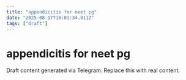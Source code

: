 ```yaml
---
title: "appendicitis for neet pg"
date: "2025-08-17T10:01:34.011Z"
tags: ["draft"]
---
```


# appendicitis for neet pg

Draft content generated via Telegram. Replace this with real content.
